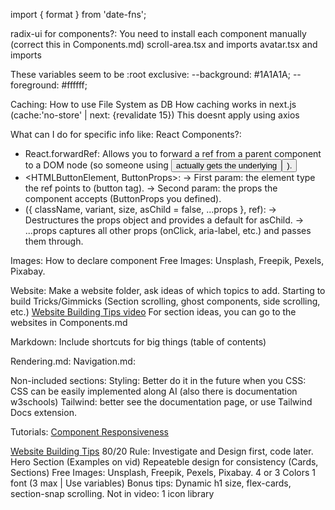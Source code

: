 import { format } from 'date-fns';

radix-ui for components?:
You need to install each component manually (correct this in Components.md)
scroll-area.tsx and imports
avatar.tsx and imports

These variables seem to be :root exclusive:
  --background: #1A1A1A;
  --foreground: #ffffff;




Caching:
  How to use File System as DB
  How caching works in next.js (cache:'no-store' | next: {revalidate 15}) This doesnt apply using axios

What can I do for specific info like:
  React Components?:
  - React.forwardRef:
    Allows you to forward a ref from a parent component to a DOM node (so someone using <Button ref={...} /> actually gets the underlying <button>).
  - <HTMLButtonElement, ButtonProps>:
    → First param: the element type the ref points to (button tag).
    → Second param: the props the component accepts (ButtonProps you defined).
  - ({ className, variant, size, asChild = false, ...props }, ref):
    → Destructures the props object and provides a default for asChild.
    → ...props captures all other props (onClick, aria-label, etc.) and passes them through.

Images:
  How to declare component
  Free Images: Unsplash, Freepik, Pexels, Pixabay.

Website:
  Make a website folder, ask ideas of which topics to add.
  Starting to build
  Tricks/Gimmicks (Section scrolling, ghost components, side scrolling, etc.)
  [Website Building Tips video]()
  For section ideas, you can go to the websites in Components.md

Markdown:
  Include shortcuts for big things (table of contents)

Rendering.md:
Navigation.md:

Non-included sections:
  Styling: Better do it in the future when you 
  CSS: CSS can be easily implemented along AI (also there is documentation w3schools) 
  Tailwind: better see the documentation page, or use Tailwind Docs extension.

Tutorials:
[Component Responsiveness](https://youtu.be/l04dDYW-QaI?si=vvSMTF165X0vxTMb)

[Website Building Tips](https://www.youtube.com/watch?v=OjEg0IBR_ak)
  80/20 Rule: Investigate and Design first, code later.
  Hero Section (Examples on vid)
  Repeateble design for consistency (Cards, Sections)
  Free Images: Unsplash, Freepik, Pexels, Pixabay.
  4 or 3 Colors
  1 font (3 max | Use variables)
  Bonus tips: Dynamic h1 size, flex-cards, section-snap scrolling.
  Not in video: 1 icon library